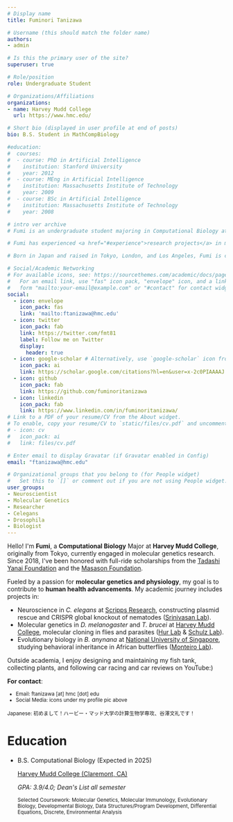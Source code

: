 ```yaml
---
# Display name
title: Fuminori Tanizawa

# Username (this should match the folder name)
authors:
- admin

# Is this the primary user of the site?
superuser: true

# Role/position
role: Undergraduate Student

# Organizations/Affiliations
organizations:
- name: Harvey Mudd College
  url: https://www.hmc.edu/

# Short bio (displayed in user profile at end of posts)
bio: B.S. Student in MathCompBiology

#education:
#  courses:
#  - course: PhD in Artificial Intelligence
#    institution: Stanford University
#    year: 2012
#  - course: MEng in Artificial Intelligence
#    institution: Massachusetts Institute of Technology
#    year: 2009
#  - course: BSc in Artificial Intelligence
#    institution: Massachusetts Institute of Technology
#    year: 2008

# intro ver archive
# Fumi is an undergraduate student majoring in Computational Biology at Harvey Mudd College in California. He is particularly interested in both molecular and evolutionary genetics. 

# Fumi has experienced <a href="#experience">research projects</a> in molecular genetics, evolutionary development, and behavioral biology at the National University of Singapore with Professor <a href="https://lepdata.org/monteiro/">Antonia Monteiro</a>, Shizuoka University with Professor <a href="https://green.shizuoka.ac.jp/staff_en/166/">Hiroyuki Takemoto</a>, and Harvey Mudd College with Professor <a href="https://www.hmc.edu/biology/faculty-staff/jae-hur/">Jae Hur</a>. (<a href="#featured">Publications</a>)

# Born in Japan and raised in Tokyo, London, and Los Angeles, Fumi is culturally adaptable and fluent in both English and Japanese. He considers himself to be passionate, adaptable, and patient. In his free time, he enjoys going to the gym, drinking coffee, and <a href="#slider">scuba diving</a>.

# Social/Academic Networking
# For available icons, see: https://sourcethemes.com/academic/docs/page-builder/#icons
#   For an email link, use "fas" icon pack, "envelope" icon, and a link in the
#   form "mailto:your-email@example.com" or "#contact" for contact widget.
social:
  - icon: envelope
    icon_pack: fas
    link: 'mailto:ftanizawa@hmc.edu'
  - icon: twitter
    icon_pack: fab
    link: https://twitter.com/fmt81
    label: Follow me on Twitter
    display:
      header: true
  - icon: google-scholar # Alternatively, use `google-scholar` icon from `ai` icon pack
    icon_pack: ai
    link: https://scholar.google.com/citations?hl=en&user=x-2c0PIAAAAJ
  - icon: github
    icon_pack: fab
    link: https://github.com/fuminoritanizawa
  - icon: linkedin
    icon_pack: fab
    link: https://www.linkedin.com/in/fuminoritanizawa/
# Link to a PDF of your resume/CV from the About widget.
# To enable, copy your resume/CV to `static/files/cv.pdf` and uncomment the lines below.
# - icon: cv
#   icon_pack: ai
#   link: files/cv.pdf

# Enter email to display Gravatar (if Gravatar enabled in Config)
email: "ftanizawa@hmc.edu"

# Organizational groups that you belong to (for People widget)
#   Set this to `[]` or comment out if you are not using People widget.
user_groups:
- Neuroscientist
- Molecular Genetics
- Researcher
- Celegans
- Drosophila
- Biologist
---
```

Hello! I'm **Fumi**, a **Computational Biology** Major at **Harvey Mudd College**, originally from Tokyo, currently engaged in molecular genetics research. Since 2018, I've been honored with full-ride scholarships from the <a href ="https://www.yanaitadashi-foundation.or.jp/en/">Tadashi Yanai Foundation</a> and the <a href="https://masason-foundation.org/en/">Masason Foundation</a>.

Fueled by a passion for **molecular genetics and physiology**, my goal is to contribute to **human health advancements**. My academic journey includes projects in:
- Neuroscience in *C. elegans* at <a href="https://www.scripps.edu/faculty/srinivasan/">Scripps Research</a>, constructing plasmid rescue and CRISPR global knockout of nematodes (<a href="https://www.srinivasanlab.org">Srinivasan Lab</a>).
- Molecular genetics in *D. melanogaster* and *T. brucei* at <a href="https://www.hmc.edu">Harvey Mudd College</a>, molecular cloning in flies and parasites (<a href="https://www.hmc.edu/biology/faculty-staff/hur/">Hur Lab</a> & <a href="https://sites.google.com/a/g.hmc.edu/schulzlab/">Schulz Lab</a>).
- Evolutionary biology in *B. anynana* at <a href="https://www.dbs.nus.edu.sg/staffs/antonia-monteiro/">National University of Singapore</a>, studying behavioral inheritance in African butterflies (<a href="https://lepdata.org/monteiro/">Monteiro Lab</a>).

Outside academia, I enjoy designing and maintaining my fish tank, collecting plants, and following car racing and car reviews on YouTube:)

**For contact**:
<small>
- Email: ftanizawa [at] hmc [dot] edu
- Social Media: icons under my profile pic above
</small>

<small>Japanese: 初めまして！ハービー・マッド大学の計算生物学専攻、谷澤文礼です！</small>
<br>

# Education
<ul class="ul-edu fa-ul">
  <li>
    <i class="fa-li fas fa-graduation-cap"></i>
    <div class="description">
        <p class="course"> B.S. Computational Biology (Expected in 2025)</p>
        <p class="institution"> <a href="https://www.hmc.edu/">Harvey Mudd College (Claremont, CA)</a> </p>
        <p class="detail"><i>GPA: 3.9/4.0; Dean's List all semester</i></p>
        <small><p class="detial">Selected Coursework: Molecular Genetics, Molecular Immunology, Evolutionary Biology, Developmental Biology, Data Structures/Program Development, Differential Equations, Discrete, Environmental Analysis</p></small>
    </div>
  </li>
</ul>